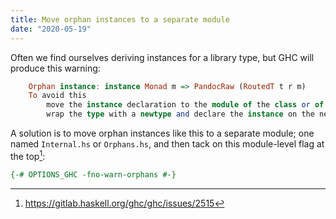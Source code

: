 ```yaml
---
title: Move orphan instances to a separate module
date: "2020-05-19"
---
```


Often we find ourselves deriving instances for a library type, but GHC will produce this warning:

```haskell
    Orphan instance: instance Monad m => PandocRaw (RoutedT t r m)
    To avoid this
        move the instance declaration to the module of the class or of the type, or
        wrap the type with a newtype and declare the instance on the new type.
```

A solution is to move orphan instances like this to a separate module; one named `Internal.hs` or `Orphans.hs`, and then tack on this module-level flag at the top[^ghcissue]:

```haskell
{-# OPTIONS_GHC -fno-warn-orphans #-}
```

[^ghcissue]: <https://gitlab.haskell.org/ghc/ghc/issues/2515>
